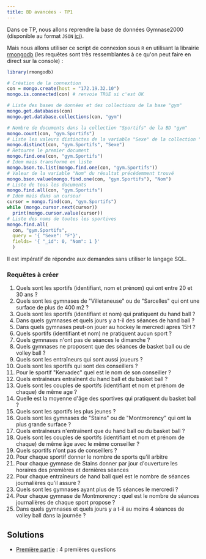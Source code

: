 ```yaml
---
title: BD avancées - TP1
---
```


Dans ce TP, nous allons reprendre la base de données Gymnase2000 (disponible au format `JSON` [ici](https://drive.google.com/folderview?id=0BzA8L2nqa1n5NXZBTHJnclFZMDA&usp=drive_web)).

Mais nous allons utiliser ce script de connexion sous `R` en utilisant la librairie [rmongodb](https://github.com/mongosoup/rmongodb) (les requêtes sont très ressemblantes à ce qu'on peut faire en direct sur la console) :

```r
library(rmongodb)

# Création de la connextion
con = mongo.create(host = "172.19.32.10")
mongo.is.connected(con) # renvoie TRUE si c'est OK

# Liste des bases de données et des collections de la base "gym"
mongo.get.databases(con)
mongo.get.database.collections(con, "gym")

# Nombre de documents dans la collection "Sportifs" de la BD "gym"
mongo.count(con, "gym.Sportifs")
# Liste les valeurs distinctes de la variable "Sexe" de la collection "gym.Sportifs"
mongo.distinct(con, "gym.Sportifs", "Sexe")
# Retourne le premier document
mongo.find.one(con, "gym.Sportifs")
# Idem mais transformé en liste
mongo.bson.to.list(mongo.find.one(con, "gym.Sportifs"))
# Valeur de la variable "Nom" du résultat précédemment trouvé
mongo.bson.value(mongo.find.one(con, "gym.Sportifs"), "Nom")
# Liste de tous les documents
mongo.find.all(con, "gym.Sportifs")
# Idem mais dans un curseur
cursor = mongo.find(con, "gym.Sportifs")
while (mongo.cursor.next(cursor))
  print(mongo.cursor.value(cursor))
# Liste des noms de toutes les sportives
mongo.find.all(
  con, "gym.Sportifs",
  query = '{ "Sexe": "F"}',
  fields= '{ "_id": 0, "Nom": 1 }'
  )
```

Il est impératif de répondre aux demandes sans utiliser le langage SQL.

### Requêtes à créer

01. Quels sont les sportifs (identifiant, nom et prénom) qui ont entre 20 et 30 ans ?
02. Quels sont les gymnases de "Villetaneuse" ou de "Sarcelles" qui ont une surface de plus de 400 m2 ?
03. Quels sont les sportifs (identifiant et nom) qui pratiquent du hand ball ?
04. Dans quels gymnases et quels jours y a t-il des séances de hand ball ?
05. Dans quels gymnases peut-on jouer au hockey le mercredi apres 15H ?
06. Quels sportifs (identifiant et nom) ne pratiquent aucun sport ?
07. Quels gymnases n'ont pas de séances le dimanche ?
08. Quels gymnases ne proposent que des séances de basket ball ou de volley ball ?
09. Quels sont les entraîneurs qui sont aussi joueurs ?
10. Quels sont les sportifs qui sont des conseillers ?
11. Pour le sportif "Kervadec" quel est le nom de son conseiller ?
12. Quels entraîneurs entraînent du hand ball et du basket ball ?
13. Quels sont les couples de sportifs (identifiant et nom et prénom de chaque) de même age ?
14. Quelle est la moyenne d'âge des sportives qui pratiquent du basket ball ?
15. Quels sont les sportifs les plus jeunes ?
16. Quels sont les gymnases de "Stains" ou de "Montmorency" qui ont la plus grande surface ?
17. Quels entraîneurs n'entraînent que du hand ball ou du basket ball ?
18. Quels sont les couples de sportifs (identifiant et nom et prénom de chaque) de même âge avec le même conseiller ?
19. Quels sportifs n'ont pas de conseillers ?
20. Pour chaque sportif donner le nombre de sports qu'il arbitre
21. Pour chaque gymnase de Stains donner par jour d'ouverture les horaires des premières et dernières
séances
22. Pour chaque entraîneurs de hand ball quel est le nombre de séances journalières qu'il assure ?
23. Quels sont les gymnases ayant plus de 15 séances le mercredi ?
24. Pour chaque gymnase de Montmorency : quel est le nombre de séances journalières de chaque sport
propose ?
25. Dans quels gymnases et quels jours y a t-il au moins 4 séances de volley ball dans la journée ?

## Solutions

- [Première partie](bd-prog-avancees-bd-tp1-solution1.R) : 4 premières questions